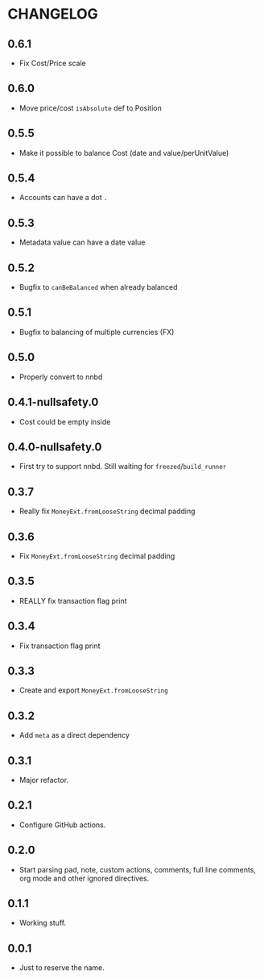 # CHANGELOG

## 0.6.1
- Fix Cost/Price scale

## 0.6.0
- Move price/cost `isAbsolute` def to Position

## 0.5.5
- Make it possible to balance Cost (date and value/perUnitValue)

## 0.5.4
- Accounts can have a dot `.`

## 0.5.3
- Metadata value can have a date value

## 0.5.2
- Bugfix to `canBeBalanced` when already balanced

## 0.5.1
- Bugfix to balancing of multiple currencies (FX)

## 0.5.0
- Properly convert to nnbd

## 0.4.1-nullsafety.0
- Cost could be empty inside

## 0.4.0-nullsafety.0
- First try to support nnbd. Still waiting for `freezed`/`build_runner`

## 0.3.7
- Really fix `MoneyExt.fromLooseString` decimal padding

## 0.3.6
- Fix `MoneyExt.fromLooseString` decimal padding

## 0.3.5
- REALLY fix transaction flag print

## 0.3.4
- Fix transaction flag print

## 0.3.3
- Create and export `MoneyExt.fromLooseString`

## 0.3.2
- Add `meta` as a direct dependency

## 0.3.1
- Major refactor.

## 0.2.1
- Configure GitHub actions.

## 0.2.0
- Start parsing pad, note, custom actions, comments, full line comments, org mode and other ignored directives.

## 0.1.1
- Working stuff.

## 0.0.1
- Just to reserve the name.
